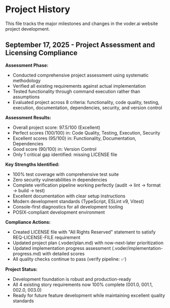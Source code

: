 # Project History

This file tracks the major milestones and changes in the voder.ai website project development.

## September 17, 2025 - Project Assessment and Licensing Compliance

**Assessment Phase:**
- Conducted comprehensive project assessment using systematic methodology
- Verified all existing requirements against actual implementation
- Tested functionality through command execution rather than assumptions
- Evaluated project across 8 criteria: functionality, code quality, testing, execution, documentation, dependencies, security, and version control

**Assessment Results:**
- Overall project score: 97.5/100 (Excellent)
- Perfect scores (100/100) in: Code Quality, Testing, Execution, Security
- Excellent scores (95/100) in: Functionality, Documentation, Dependencies
- Good score (90/100) in: Version Control
- Only 1 critical gap identified: missing LICENSE file

**Key Strengths Identified:**
- 100% test coverage with comprehensive test suite
- Zero security vulnerabilities in dependencies
- Complete verification pipeline working perfectly (audit → lint → format → build → test)
- Excellent documentation with clear setup instructions
- Modern development standards (TypeScript, ESLint v9, Vitest)
- Console-first diagnostics for all development tooling
- POSIX-compliant development environment

**Compliance Actions:**
- Created LICENSE file with "All Rights Reserved" statement to satisfy REQ-LICENSE-FILE requirement
- Updated project plan (.voder/plan.md) with now-next-later prioritization
- Updated implementation progress assessment (.voder/implementation-progress.md) with detailed scores
- All quality checks continue to pass (verify pipeline: ✅)

**Project Status:**
- Development foundation is robust and production-ready
- All 4 existing story requirements now 100% complete (001.0, 001.1, 002.0, 003.0)
- Ready for future feature development while maintaining excellent quality standards